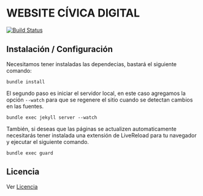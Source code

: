 WEBSITE CÍVICA DIGITAL
======================

[![Build Status](https://travis-ci.org/civica-digital/civica.digital.svg)](https://travis-ci.org/civica-digital/civica.digital)

## Instalación / Configuración

Necesitamos tener instaladas las dependecias, bastará el siguiente comando:


```console
bundle install
```

El  segundo paso es iniciar el servidor local, en este caso agregamos la
opción `--watch` para que se regenere el sitio cuando se detectan cambios en
las fuentes.

```console
bundle exec jekyll server --watch
```

También, si deseas que las páginas se actualizen automaticamente necesitarás
tener instalada una extensión de LiveReload para tu navegador y ejecutar el
siguiente comando.

```console
bundle exec guard
```

## Licencia

Ver [Licencia](/LICENSE)
